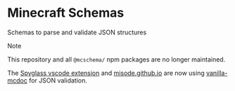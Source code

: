 # Minecraft Schemas

Schemas to parse and validate JSON structures

> [!NOTE]  
> This repository and all `@mcschema/` npm packages are no longer maintained.
> 
> The [Spyglass vscode extension](https://marketplace.visualstudio.com/items?itemName=SPGoding.datapack-language-server) and [misode.github.io](https://misode.github.io/) are now using [vanilla-mcdoc](https://github.com/SpyglassMC/vanilla-mcdoc) for JSON validation.
